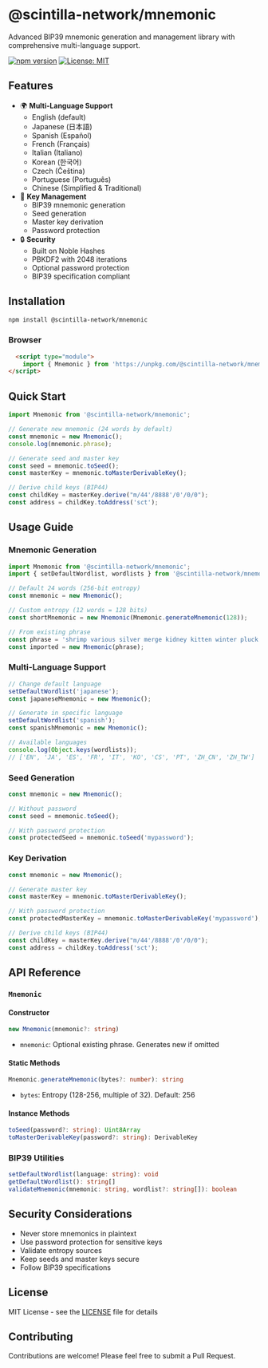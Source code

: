 # @scintilla-network/mnemonic

Advanced BIP39 mnemonic generation and management library with comprehensive multi-language support.

[![npm version](https://badge.fury.io/js/@scintilla-network%2Fmnemonic.svg)](https://www.npmjs.com/package/@scintilla-network/mnemonic)
[![License: MIT](https://img.shields.io/badge/License-MIT-yellow.svg)](https://opensource.org/licenses/MIT)

## Features

- 🌍 **Multi-Language Support**
  - English (default)
  - Japanese (日本語)
  - Spanish (Español)
  - French (Français)
  - Italian (Italiano)
  - Korean (한국어)
  - Czech (Čeština)
  - Portuguese (Português)
  - Chinese (Simplified & Traditional)
- 🔑 **Key Management**
  - BIP39 mnemonic generation
  - Seed generation
  - Master key derivation
  - Password protection
- 🔒 **Security**
  - Built on Noble Hashes
  - PBKDF2 with 2048 iterations
  - Optional password protection
  - BIP39 specification compliant

## Installation

```bash
npm install @scintilla-network/mnemonic
```

### Browser

```html
  <script type="module">
    import { Mnemonic } from 'https://unpkg.com/@scintilla-network/mnemonic'
</script>
```



## Quick Start

```javascript
import Mnemonic from '@scintilla-network/mnemonic';

// Generate new mnemonic (24 words by default)
const mnemonic = new Mnemonic();
console.log(mnemonic.phrase);

// Generate seed and master key
const seed = mnemonic.toSeed();
const masterKey = mnemonic.toMasterDerivableKey();

// Derive child keys (BIP44)
const childKey = masterKey.derive("m/44'/8888'/0'/0/0");
const address = childKey.toAddress('sct');
```

## Usage Guide

### Mnemonic Generation

```javascript
import Mnemonic from '@scintilla-network/mnemonic';
import { setDefaultWordlist, wordlists } from '@scintilla-network/mnemonic/BIP39';

// Default 24 words (256-bit entropy)
const mnemonic = new Mnemonic();

// Custom entropy (12 words = 128 bits)
const shortMnemonic = new Mnemonic(Mnemonic.generateMnemonic(128));

// From existing phrase
const phrase = 'shrimp various silver merge kidney kitten winter pluck smooth kidney enemy bulb';
const imported = new Mnemonic(phrase);
```

### Multi-Language Support

```javascript
// Change default language
setDefaultWordlist('japanese');
const japaneseMnemonic = new Mnemonic();

// Generate in specific language
setDefaultWordlist('spanish');
const spanishMnemonic = new Mnemonic();

// Available languages
console.log(Object.keys(wordlists));
// ['EN', 'JA', 'ES', 'FR', 'IT', 'KO', 'CS', 'PT', 'ZH_CN', 'ZH_TW']
```

### Seed Generation

```javascript
const mnemonic = new Mnemonic();

// Without password
const seed = mnemonic.toSeed();

// With password protection
const protectedSeed = mnemonic.toSeed('mypassword');
```

### Key Derivation

```javascript
const mnemonic = new Mnemonic();

// Generate master key
const masterKey = mnemonic.toMasterDerivableKey();

// With password protection
const protectedMasterKey = mnemonic.toMasterDerivableKey('mypassword');

// Derive child keys (BIP44)
const childKey = masterKey.derive("m/44'/8888'/0'/0/0");
const address = childKey.toAddress('sct');
```

## API Reference

### `Mnemonic`

#### Constructor
```typescript
new Mnemonic(mnemonic?: string)
```
- `mnemonic`: Optional existing phrase. Generates new if omitted

#### Static Methods
```typescript
Mnemonic.generateMnemonic(bytes?: number): string
```
- `bytes`: Entropy (128-256, multiple of 32). Default: 256

#### Instance Methods
```typescript
toSeed(password?: string): Uint8Array
toMasterDerivableKey(password?: string): DerivableKey
```

### BIP39 Utilities

```typescript
setDefaultWordlist(language: string): void
getDefaultWordlist(): string[]
validateMnemonic(mnemonic: string, wordlist?: string[]): boolean
```

## Security Considerations

- Never store mnemonics in plaintext
- Use password protection for sensitive keys
- Validate entropy sources
- Keep seeds and master keys secure
- Follow BIP39 specifications

## License

MIT License - see the [LICENSE](LICENSE) file for details

## Contributing

Contributions are welcome! Please feel free to submit a Pull Request.
